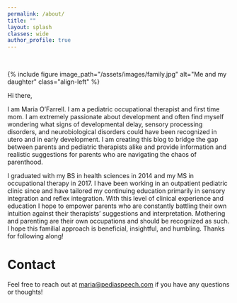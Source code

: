 ```yaml
---
permalink: /about/
title: ""
layout: splash
classes: wide
author_profile: true
---
```


<br />

{% include figure
    image_path="/assets/images/family.jpg"
    alt="Me and my daughter"
    class="align-left"
%}

Hi there,

I am Maria O’Farrell. I am a pediatric occupational therapist and first time mom. I am extremely passionate about development and often find myself wondering what signs of developmental delay, sensory processing disorders, and neurobiological disorders could have been recognized in utero and in early development. I am creating this blog to bridge the gap between parents and pediatric therapists alike and provide information and realistic suggestions for parents who are navigating the chaos of parenthood.

I graduated with my BS in health sciences in 2014 and my MS in occupational therapy in 2017. I have been working in an outpatient pediatric clinic since and have tailored my continuing education primarily in sensory integration and reflex integration. With this level of clinical experience and education I hope to empower parents who are constantly battling their own intuition against their therapists’ suggestions and interpretation. Mothering and parenting are their own occupations and should be recognized as such. I hope this familial approach is beneficial, insightful, and humbling. Thanks for following along!

# Contact

Feel free to reach out at [maria@pediaspeech.com](mailto:maria@pediaspeech.com) if you have any questions or thoughts!
